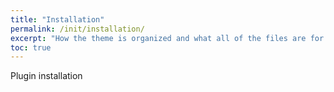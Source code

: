 ```yaml
---
title: "Installation"
permalink: /init/installation/
excerpt: "How the theme is organized and what all of the files are for."
toc: true
---
```


Plugin installation
